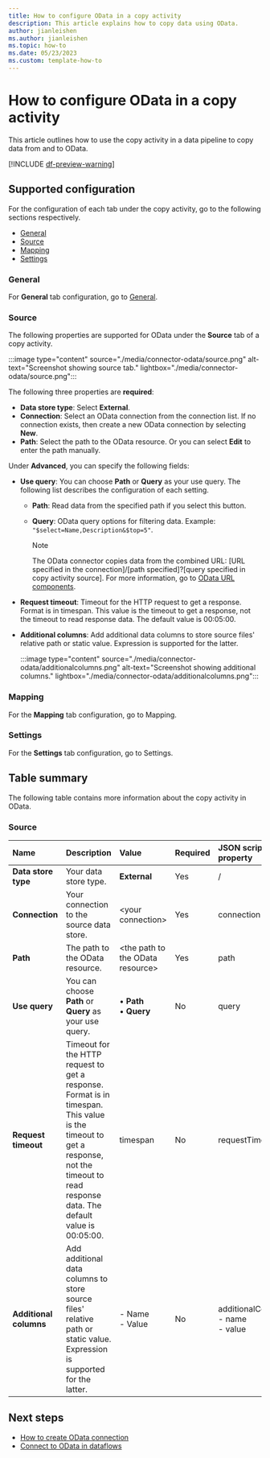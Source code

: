 ```yaml
---
title: How to configure OData in a copy activity
description: This article explains how to copy data using OData.
author: jianleishen
ms.author: jianleishen
ms.topic: how-to
ms.date: 05/23/2023
ms.custom: template-how-to 
---
```


# How to configure OData in a copy activity

This article outlines how to use the copy activity in a data pipeline to copy data from and to OData.

[!INCLUDE [df-preview-warning](includes/df-preview-warning.md)]

## Supported configuration

For the configuration of each tab under the copy activity, go to the following sections respectively.

- [General](#general)  
- [Source](#source)
- [Mapping](#mapping)
- [Settings](#settings)

### General

For **General** tab configuration, go to [General](activity-overview.md#general-settings).

### Source

The following properties are supported for OData under the **Source** tab of a copy activity.

:::image type="content" source="./media/connector-odata/source.png" alt-text="Screenshot showing source tab." lightbox="./media/connector-odata/source.png":::

The following three properties are **required**:

- **Data store type**: Select **External**.
- **Connection**: Select an OData connection from the connection list. If no connection exists, then create a new OData connection by selecting **New**.
- **Path**: Select the path to the OData resource. Or you can select **Edit** to enter the path manually.

Under **Advanced**, you can specify the following fields:

- **Use query**: You can choose **Path** or **Query** as your use query.  The following list describes the configuration of each setting.
  - **Path**: Read data from the specified path if you select this button.
  - **Query**: OData query options for filtering data. Example: `"$select=Name,Description&$top=5"`.

    >[!Note]
    >The OData connector copies data from the combined URL: [URL specified in the connection]/[path specified]?[query specified in copy activity source]. For more information, go to [OData URL components](https://www.odata.org/documentation/odata-version-3-0/url-conventions/).

- **Request timeout**: Timeout for the HTTP request to get a response. Format is in timespan. This value is the timeout to get a response, not the timeout to read response data. The default value is 00:05:00.
- **Additional columns**: Add additional data columns to store source files' relative path or static value. Expression is supported for the latter.

    :::image type="content" source="./media/connector-odata/additionalcolumns.png" alt-text="Screenshot showing additional columns." lightbox="./media/connector-odata/additionalcolumns.png":::

### Mapping

For the **Mapping** tab configuration, go to Mapping.

### Settings

For the **Settings** tab configuration, go to Settings.

## Table summary

The following table contains more information about the copy activity in OData.

### Source

|Name |Description |Value|Required |JSON script property |
|:---|:---|:---|:---|:---|
|**Data store type**|Your data store type.|**External**|Yes|/|
|**Connection** |Your connection to the source data store.|\<your connection\> |Yes|connection|
|**Path** | The path to the OData resource.|\<the path to the OData resource\>|Yes |path|
|**Use query** |You can choose **Path** or **Query** as your use query.|• **Path** <br>• **Query**|No |query|
|**Request timeout** |Timeout for the HTTP request to get a response. Format is in timespan. This value is the timeout to get a response, not the timeout to read response data. The default value is 00:05:00.| timespan |No |requestTimeout|
|**Additional columns** |Add additional data columns to store source files' relative path or static value. Expression is supported for the latter.|- Name<br>- Value|No |additionalColumns:<br>- name<br>- value|

## Next steps

- [How to create OData connection](connector-odata.md)
- [Connect to OData in dataflows](connector-odata-dataflows.md)
